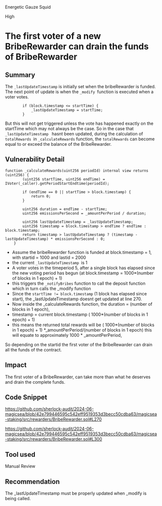 Energetic Gauze Squid

High

# The first voter of a new BribeRewarder can drain the funds of BribeRewarder

## Summary
The `_lastUpdateTimestamp` is initially set when the bribeRewarder is funded. The next point of update is when the `_modify `function is executed when a voter votes. 

```solidity
        if (block.timestamp <= startTime) {
            _lastUpdateTimestamp = startTime;
        }
```
But this will not get triggered unless the vote has happened exactly on the startTime which may not always be the case. So in the case that `_lastUpdateTimestamp ` hasnt been updated, during the calculation of `totalRewards `in `_calculateRewards` function, the `totalRewards` can become equal to or exceed the balance of the BribeRewarder.
## Vulnerability Detail
```solidity
function _calculateRewards(uint256 periodId) internal view returns (uint256) {
        (uint256 startTime, uint256 endTime) = IVoter(_caller).getPeriodStartEndtime(periodId);

        if (endTime == 0 || startTime > block.timestamp) {
            return 0;
        }

        uint256 duration = endTime - startTime;
        uint256 emissionsPerSecond = _amountPerPeriod / duration;

        uint256 lastUpdateTimestamp = _lastUpdateTimestamp;
        uint256 timestamp = block.timestamp > endTime ? endTime : block.timestamp;
        return timestamp > lastUpdateTimestamp ? (timestamp - lastUpdateTimestamp) * emissionsPerSecond : 0;
    }
```
- Assume the bribeRewarder function is funded at block.timestamp = 1, with startid = 1000 and lastid = 2000
- the current `_lastUpdateTimestamp `is 1
- A voter votes in the timeperiod 5, after a single block has elapsed since the new voting period has begun (at block.timestamp = 1000*(number of blocks in 1 epoch) + 1)
- this triggers the `_notifyBribes` function to call the deposit function which in turn calls the _modify function
- Since the `startTime != block.timestamp` (1 block has elapsed since start), the _lastUpdateTimestamp  doesnt get updated at line 270.
- Now inside the _calculateRewards function, the duration = (number of blocks in 1 epoch),
- timestamp = current block.timestamp ( 1000*(number of blocks in 1 epoch) + 1)
- this means the returned total rewards will be 
( 1000*(number of blocks in 1 epoch) + 1) *_amountPerPeriod/(number of blocks in 1 epoch)
this will equate to approximately 1000 * _amountPerPeriod,

So depending on the startid the first voter of the BribeRewarder can drain all the funds of the contract.

## Impact
The first voter of a BribeRewarder, can take more than what he deserves and drain the complete funds.
## Code Snippet
https://github.com/sherlock-audit/2024-06-magicsea/blob/42e799446595c542eff9519353d3becc50cdba63/magicsea-staking/src/rewarders/BribeRewarder.sol#L270

https://github.com/sherlock-audit/2024-06-magicsea/blob/42e799446595c542eff9519353d3becc50cdba63/magicsea-staking/src/rewarders/BribeRewarder.sol#L300
## Tool used

Manual Review

## Recommendation
The _lastUpdateTimestamp  must be properly updated when _modify is being called.